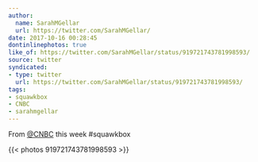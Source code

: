 ```yaml
---
author:
  name: SarahMGellar
  url: https://twitter.com/SarahMGellar/
date: 2017-10-16 00:28:45
dontinlinephotos: true
like_of: https://twitter.com/SarahMGellar/status/919721743781998593/
source: twitter
syndicated:
- type: twitter
  url: https://twitter.com/SarahMGellar/status/919721743781998593/
tags:
- squawkbox
- CNBC
- sarahmgellar
---
```


From [@CNBC](https://twitter.com/CNBC/) this week #squawkbox 

{{< photos 919721743781998593 >}}